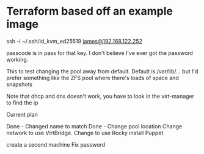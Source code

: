 # Terraform based off an example image

ssh -i ~/.ssh/id_kvm_ed25519 james@192.168.122.252      

passcode is in pass for that key.
I don't believe I've ever got the password working.



This to test changing the pool away from default. Default is /var/lib/... but I'd prefer something like the ZFS pool
where there's loads of space and snapshots

Note that dhcp and dns doesn't work, you have to look in the virt-manager to find the ip

Current plan

Done - Changed name to match
Done - Change pool location
Change network to use VirtBridge.
Change to use Rocky
install Puppet

create a second machine
Fix password
